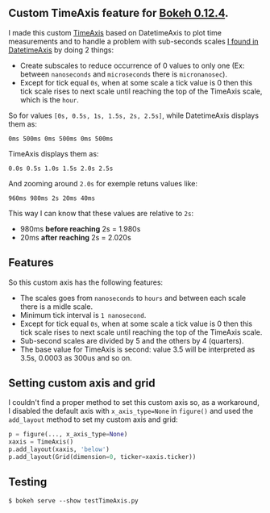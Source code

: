 ## Custom TimeAxis feature for [Bokeh 0.12.4](https://github.com/bokeh/bokeh/tree/0.12.4).

I made this custom [TimeAxis](https://github.com/Corleo/TimeAxis) based on DatetimeAxis to plot time measurements and to handle a problem with sub-seconds scales [I found in DatetimeAxis](https://github.com/bokeh/bokeh/issues/5444) by doing 2 things:
* Create subscales to reduce occurrence of 0 values to only one (Ex: between `nanoseconds` and `microseconds` there is `micronanosec`).
* Except for tick equal `0s`, when at some scale a tick value is 0 then this tick scale rises to next scale until reaching the top of the TimeAxis scale, which is the `hour`.

So for values `[0s, 0.5s, 1s, 1.5s, 2s, 2.5s]`, while DatetimeAxis displays them as:

```0ms 500ms 0ms 500ms 0ms 500ms```

TimeAxis displays them as:

```0.0s 0.5s 1.0s 1.5s 2.0s 2.5s```

And zooming around `2.0s` for exemple retuns values like:

```960ms 980ms 2s 20ms 40ms```

This way I can know that these values are relative to `2s`:
-  980ms **before reaching** 2s = 1.980s
- 20ms **after reaching** 2s = 2.020s


## Features

So this custom axis has the following features:
* The scales goes from `nanoseconds` to `hours` and between each scale there is a midle scale.
* Minimum tick interval is `1 nanosecond`.
* Except for tick equal `0s`, when at some scale a tick value is 0 then this tick scale rises to next scale until reaching the top of the TimeAxis scale.
* Sub-second scales are divided by 5 and the others by 4 (quarters).
* The base value for TimeAxis is second: value 3.5 will be interpreted as 3.5s, 0.0003 as 300us and so on.


## Setting custom axis and grid

I couldn't find a proper method to set this custom axis so, as a workaround, I disabled the default axis with `x_axis_type=None` in `figure()` and used the `add_layout` method to set my custom axis and grid:

```python
p = figure(..., x_axis_type=None)
xaxis = TimeAxis()
p.add_layout(xaxis, 'below')
p.add_layout(Grid(dimension=0, ticker=xaxis.ticker))
```

## Testing

    $ bokeh serve --show testTimeAxis.py
